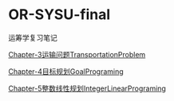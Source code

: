 # OR-SYSU-final
运筹学复习笔记

[Chapter-3运输问题TransportationProblem](https://github.com/Matthew-Lyu/OR-SYSU-final/blob/main/Chapter-3运输问题TransportationProblem.pdf)

[Chapter-4目标规划GoalPrograming](https://github.com/Matthew-Lyu/OR-SYSU-final/blob/main/Chapter-4目标规划GoalPrograming.pdf)

[Chapter-5整数线性规划IntegerLinearPrograming](https://github.com/Matthew-Lyu/OR-SYSU-final/blob/main/Chapter-5整数线性规划IntegerLinearPrograming.pdf)
